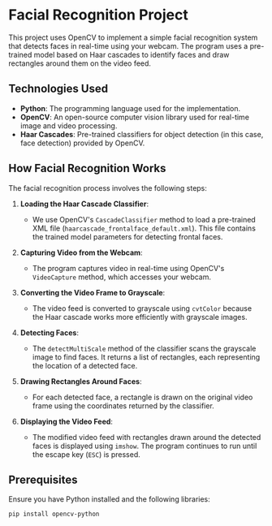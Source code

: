 # Facial Recognition Project

This project uses OpenCV to implement a simple facial recognition system that detects faces in real-time using your webcam. The program uses a pre-trained model based on Haar cascades to identify faces and draw rectangles around them on the video feed.

## Technologies Used

- **Python**: The programming language used for the implementation.
- **OpenCV**: An open-source computer vision library used for real-time image and video processing.
- **Haar Cascades**: Pre-trained classifiers for object detection (in this case, face detection) provided by OpenCV.

## How Facial Recognition Works

The facial recognition process involves the following steps:

1. **Loading the Haar Cascade Classifier**:
   - We use OpenCV's `CascadeClassifier` method to load a pre-trained XML file (`haarcascade_frontalface_default.xml`). This file contains the trained model parameters for detecting frontal faces.

2. **Capturing Video from the Webcam**:
   - The program captures video in real-time using OpenCV's `VideoCapture` method, which accesses your webcam.

3. **Converting the Video Frame to Grayscale**:
   - The video feed is converted to grayscale using `cvtColor` because the Haar cascade works more efficiently with grayscale images.

4. **Detecting Faces**:
   - The `detectMultiScale` method of the classifier scans the grayscale image to find faces. It returns a list of rectangles, each representing the location of a detected face.

5. **Drawing Rectangles Around Faces**:
   - For each detected face, a rectangle is drawn on the original video frame using the coordinates returned by the classifier.

6. **Displaying the Video Feed**:
   - The modified video feed with rectangles drawn around the detected faces is displayed using `imshow`. The program continues to run until the escape key (`ESC`) is pressed.

## Prerequisites

Ensure you have Python installed and the following libraries:

```bash
pip install opencv-python
